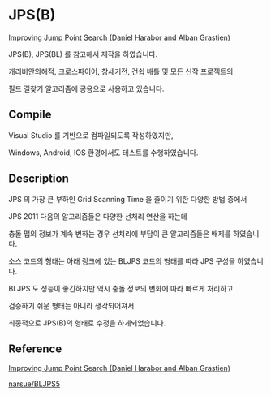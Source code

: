 # JPS(B)

[Improving Jump Point Search (Daniel Harabor and Alban Grastien)](http://grastien.net/ban/articles/hg-icaps14.pdf)

JPS(B), JPS(BL) 를 참고해서 제작을 하였습니다.

캐리비안의해적, 크로스파이어, 창세기전, 건쉽 배틀 및 모든 신작 프로젝트의 

필드 길찾기 알고리즘에 공용으로 사용하고 있습니다.


## Compile

Visual Studio 를 기반으로 컴파일되도록 작성하였지만,

Windows, Android, IOS 환경에서도 테스트를 수행하였습니다.


## Description

JPS 의 가장 큰 부하인 Grid Scanning Time 을 줄이기 위한 다양한 방법 중에서

JPS 2011 다음의 알고리즘들은 다양한 선처리 연산을 하는데

충돌 맵의 정보가 계속 변하는 경우 선처리에 부담이 큰 알고리즘들은 배제를 하였습니다.

소스 코드의 형태는 아래 링크에 있는 BLJPS 코드의 형태를 따라 JPS 구성을 하였습니다.

BLJPS 도 성능이 좋긴하지만 역시 충돌 정보의 변화에 따라 빠르게 처리하고 

검증하기 쉬운 형태는 아니라 생각되어져서

최종적으로 JPS(B)의 형태로 수정을 하게되었습니다.


## Reference

[Improving Jump Point Search (Daniel Harabor and Alban Grastien)](http://grastien.net/ban/articles/hg-icaps14.pdf)

[narsue/BLJPS5](https://github.com/narsue/BLJPS5)
